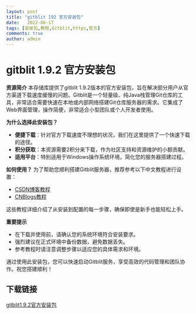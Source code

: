 ```yaml
---
layout: post
title: "gitblit 192 官方安装包"
date:   2022-06-17
tags: [安装包,教程,Gitblit,https,官方]
comments: true
author: admin
---
```

# gitblit 1.9.2 官方安装包

**资源简介**
本存储库提供了gitblit 1.9.2版本的官方安装包，旨在解决部分用户从官方渠道下载速度缓慢的问题。Gitblit是一个轻量级、纯Java栈管理Git仓库的工具，非常适合需要快速在本地或内部网络搭建Git仓库服务器的需求。它集成了Web界面管理，操作简便，非常适合小型团队或个人开发者使用。

**为什么选择此安装包？**
- **便捷下载**：针对官方下载速度不理想的状况，我们在这里提供了一个快速下载的途径。
- **积分获取**：本资源需要2积分来下载，作为社区支持和资源维护的小额贡献。
- **适用平台**：特别适用于Windows操作系统环境，简化您的服务器搭建过程。

**如何使用？**
为了帮助您顺利搭建Gitblit服务器，推荐参考以下中文教程进行设置：
- [CSDN博客教程](https://blog.csdn.net/zhouwengong/article/details/81170570)
- [CNBlogs教程](https://www.cnblogs.com/aaronguo/p/11171217.html)

这些教程详细介绍了从安装到配置的每一步骤，确保即使是新手也能轻松上手。

**重要提示**
- 在下载并使用前，请确认您的系统环境符合安装要求。
- 强烈建议在正式环境中备份数据，避免数据丢失。
- 参考教程时请注意调整步骤以适应您的具体需求和环境。

通过使用此安装包，您可以快速启动Gitblit服务，享受高效的代码管理和团队协作。祝您搭建顺利！

## 下载链接

[gitblit1.9.2官方安装包](https://pan.quark.cn/s/536ef80bf0cd)